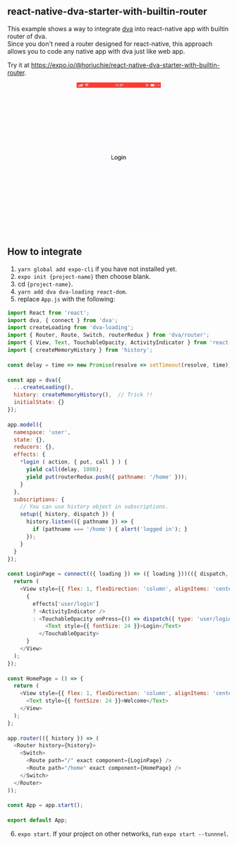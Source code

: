 ## react-native-dva-starter-with-builtin-router

This example shows a way to integrate [dva](https://github.com/dvajs/dva) into react-native app with builtin router of dva.  
Since you don't need a router designed for react-native, this approach allows you to code any native app with dva just like web app.  

Try it at https://expo.io/@horiuchie/react-native-dva-starter-with-builtin-router.

<p align="center">
  <img width="191" height="338" src="https://github.com/horiuchie/react-native-dva-starter-with-builtin-router/blob/master/example.gif">
</p>

## How to integrate

1. `yarn global add expo-cli` if you have not installed yet.
2. `expo init {project-name}` then choose blank.
3. cd `{project-name}`.
4. `yarn add dva dva-loading react-dom`.
5. replace `App.js` with the following:

``` js
import React from 'react';
import dva, { connect } from 'dva';
import createLoading from 'dva-loading';
import { Router, Route, Switch, routerRedux } from 'dva/router';
import { View, Text, TouchableOpacity, ActivityIndicator } from 'react-native';
import { createMemoryHistory } from 'history';

const delay = time => new Promise(resolve => setTimeout(resolve, time));

const app = dva({
  ...createLoading(),
  history: createMemoryHistory(),  // Trick !!
  initialState: {}
});

app.model({
  namespace: 'user',
  state: {},
  reducers: {},
  effects: {
    *login ( action, { put, call } ) {
      yield call(delay, 1000);
      yield put(routerRedux.push({ pathname: '/home' }));
    }
  },
  subscriptions: {
    // You can use history object in subscriptions.
    setup({ history, dispatch }) {
      history.listen(({ pathname }) => {
        if (pathname === '/home') { alert('logged in'); }
      });
    }
  }
});

const LoginPage = connect(({ loading }) => ({ loading }))(({ dispatch, loading: { effects } }) => {
  return (
    <View style={{ flex: 1, flexDirection: 'column', alignItems: 'center', justifyContent: 'center' }}>
      {
        effects['user/login']
        ? <ActivityIndicator />
        : <TouchableOpacity onPress={() => dispatch({ type: 'user/login' })}>
            <Text style={{ fontSize: 24 }}>Login</Text>
          </TouchableOpacity>
      }
    </View>
  );
});

const HomePage = () => {
  return (
    <View style={{ flex: 1, flexDirection: 'column', alignItems: 'center', justifyContent: 'center' }}>
      <Text style={{ fontSize: 24 }}>Welcome</Text>
    </View>
  );
};

app.router(({ history }) => (
  <Router history={history}>
    <Switch>
      <Route path="/" exact component={LoginPage} />
      <Route path="/home" exact component={HomePage} />
    </Switch>
  </Router>
));

const App = app.start();

export default App;
```

6. `expo start`. If your project on other networks, run `expo start --tunnnel`.
